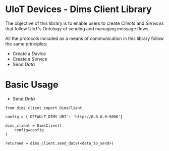 # UIoT Devices - Dims Client Library

The objective of this library is to enable users to create *Clients* and *Services* that follow UIoT's Ontology of sending and managing message flows

All the protocols included as a means of communication in this library follow the same principles:
* Create a *Device*
* Create a *Service*
* Send *Data*
  
# Basic Usage

* Send *Data*
```
from dims_client import DimsClient

config = {'DEFAULT_DIMS_URI': 'http://0.0.0.0:5000'}

dims_client = DimsClient(
    config=config
)

returned = dims_client.send_data(<data_to_send>)
```

